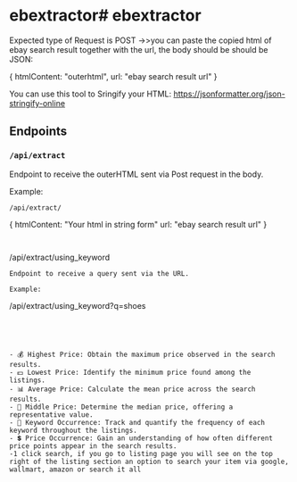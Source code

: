 # ebextractor# ebextractor

Expected type of Request is POST
->>you can paste the copied html of ebay search result together with the url, the body should be should be JSON:


{
 htmlContent: "outerhtml",
 url: "ebay search result url"
}

You can use this tool to Sringify your HTML: https://jsonformatter.org/json-stringify-online




## Endpoints

### `/api/extract`

Endpoint to receive the outerHTML sent via Post request in the body.

Example:
```plaintext
/api/extract/
```
 {
  htmlContent: "Your html in string form"
  url: "ebay search result url"
 }
```


```
/api/extract/using_keyword
```
Endpoint to receive a query sent via the URL.

Example:
```
/api/extract/using_keyword?q=shoes
```




- 💰 Highest Price: Obtain the maximum price observed in the search results.
- 💵 Lowest Price: Identify the minimum price found among the listings.
- 📊 Average Price: Calculate the mean price across the search results.
- 🎯 Middle Price: Determine the median price, offering a representative value.
- 🔑 Keyword Occurrence: Track and quantify the frequency of each keyword throughout the listings.
- 💲 Price Occurrence: Gain an understanding of how often different price points appear in the search results.
-1 click search, if you go to listing page you will see on the top right of the listing section an option to search your item via google, wallmart, amazon or search it all


